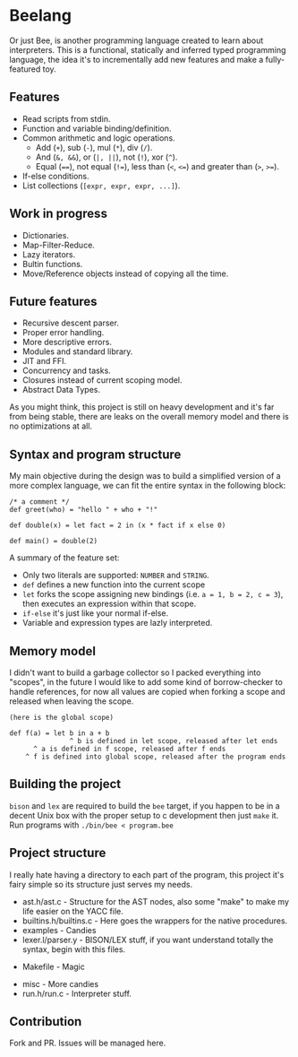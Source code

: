 # Beelang

Or just Bee, is another programming language created to learn about interpreters. This is a functional, statically and inferred typed
programming language, the idea it's to incrementally add new features and make a fully-featured toy.

## Features

* Read scripts from stdin.
* Function and variable binding/definition.
* Common arithmetic and logic operations.
  - Add (`+`), sub (`-`), mul (`*`), div (`/`).
  - And (`&, &&`), or (`|, ||`), not (`!`), xor (`^`).
  - Equal (`==`), not equal (`!=`), less than (`<`, `<=`) and greater than (`>`, `>=`).
* If-else conditions.
* List collections (`[expr, expr, expr, ...]`).

## Work in progress

* Dictionaries.
* Map-Filter-Reduce.
* Lazy iterators.
* Bultin functions.
* Move/Reference objects instead of copying all the time.

## Future features

* Recursive descent parser.
* Proper error handling.
* More descriptive errors.
* Modules and standard library.
* JIT and FFI.
* Concurrency and tasks.
* Closures instead of current scoping model.
* Abstract Data Types.

As you might think, this project is still on heavy development and it's far from being stable, there are leaks on the overall memory
model and there is no optimizations at all.

## Syntax and program structure

My main objective during the design was to build a simplified version of a more complex language, we can fit the entire syntax
in the following block:

```
/* a comment */
def greet(who) = "hello " + who + "!"

def double(x) = let fact = 2 in (x * fact if x else 0)

def main() = double(2)
```

A summary of the feature set:
  * Only two literals are supported: `NUMBER` and `STRING`.
  * `def` defines a new function into the current scope
  * `let` forks the scope assigning new bindings (i.e. `a = 1, b = 2, c = 3`), then executes an expression within that scope.
  * `if-else` it's just like your normal if-else.
  * Variable and expression types are lazly interpreted.

## Memory model

I didn't want to build a garbage collector so I packed everything into "scopes", in the future I would like to add some kind of
borrow-checker to handle references, for now all values are copied when forking a scope and released when leaving the scope.

```
(here is the global scope)

def f(a) = let b in a + b
               ^ b is defined in let scope, released after let ends
      ^ a is defined in f scope, released after f ends
    ^ f is defined into global scope, released after the program ends
```

## Building the project

`bison` and `lex` are required to build the `bee` target, if you happen to be in a decent Unix box with the proper setup to
c development then just `make` it. Run programs with `./bin/bee < program.bee`

## Project structure

I really hate having a directory to each part of the program, this project it's fairy simple so its structure just serves my needs.

* ast.h/ast.c - Structure for the AST nodes, also some "make" to make my life easier on the YACC file.
* builtins.h/builtins.c - Here goes the wrappers for the native procedures.
* examples - Candies
* lexer.l/parser.y - BISON/LEX stuff, if you want understand totally the syntax, begin with this files.
- Makefile - Magic
* misc - More candies
* run.h/run.c - Interpreter stuff.

## Contribution

Fork and PR. Issues will be managed here.

